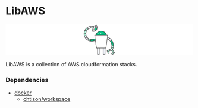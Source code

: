 # LibAWS
![libaws](misc/libaws.png)

LibAWS is a collection of AWS cloudformation stacks.

### Dependencies
- [docker](https://www.docker.com/)
	* [chtison/workspace](https://github.com/chtison/workspace)
